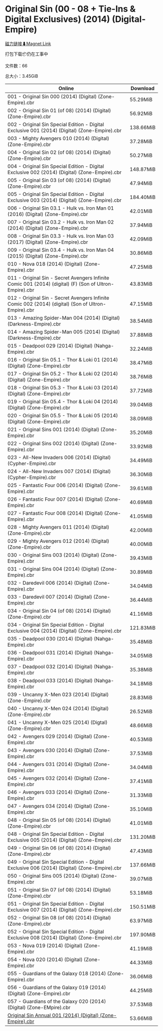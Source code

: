# Original Sin (00 - 08 + Tie-Ins & Digital Exclusives) (2014) (Digital-Empire)

[磁力链接⬇Magnet Link](magnet:?xt=urn:btih:c6ad9da48dffa7e2b5edeb1cb179bc1a05b27bb1&dn=Original%20Sin%20%2800%20-%2008%20%2B%20Tie-Ins%20%26%20Digital%20Exclusives%29%20%282014%29%20%28Digital-Empire%29)

打包下载📦仍在工事中

文件数：66

总大小：3.45GiB

Online | Download
--- | ---
001 - Original Sin 000 (2014) (Digital) (Zone-Empire).cbr | 55.29MiB
002 - Original Sin 01 (of 08) (2014) (Digital) (Zone-Empire).cbr | 56.92MiB
002 - Original Sin Special Edition - Digital Exclusive 001 (2014) (Digital) (Zone-Empire).cbr | 138.66MiB
003 - Mighty Avengers 010 (2014) (Digital) (Zone-Empire).cbr | 37.28MiB
004 - Original Sin 02 (of 08) (2014) (Digital) (Zone-Empire).cbr | 50.27MiB
004 - Original Sin Special Edition - Digital Exclusive 002 (2014) (Digital) (Zone-Empire).cbr | 148.87MiB
005 - Original Sin 03 (of 08) (2014) (Digital) (Zone-Empire).cbr | 47.94MiB
005 - Original Sin Special Edition - Digital Exclusive 003 (2014) (Digital) (Zone-Empire).cbr | 184.40MiB
006 - Original Sin 03.1 - Hulk vs. Iron Man 01 (2016) (Digital) (Zone-Empire).cbr | 42.01MiB
007 - Original Sin 03.2 - Hulk vs. Iron Man 02 (2014) (Digital) (Zone-Empire).cbr | 37.94MiB
008 - Original Sin 03.3 - Hulk vs. Iron Man 03 (2017) (Digital) (Zone-Empire).cbr | 42.09MiB
009 - Original Sin 03.4 - Hulk vs. Iron Man 04 (2015) (Digital) (Zone-Empire).cbr | 30.86MiB
010 - Nova 018 (2014) (Digital) (Zone-Empire).cbr | 47.25MiB
011 - Original Sin - Secret Avengers Infinite Comic 001 (2014) (digital) (F) (Son of Ultron-Empire).cbr | 43.83MiB
012 - Original Sin - Secret Avengers Infinite Comic 002 (2014) (digital) (Son of Ultron-Empire).cbr | 47.15MiB
013 - Amazing Spider-Man 004 (2014) (Digital) (Darkness-Empire).cbr | 38.54MiB
014 - Amazing Spider-Man 005 (2014) (Digital) (Darkness-Empire).cbr | 37.88MiB
015 - Deadpool 029 (2014) (Digital) (Nahga-Empire).cbr | 32.24MiB
016 - Original Sin 05.1 - Thor & Loki 01 (2014) (Digital) (Zone-Empire).cbr | 38.47MiB
017 - Original Sin 05.2 - Thor & Loki 02 (2014) (Digital) (Zone-Empire).cbr | 38.76MiB
018 - Original Sin 05.3 - Thor & Loki 03 (2014) (Digital) (Zone-Empire).cbr | 37.72MiB
019 - Original Sin 05.4 - Thor & Loki 04 (2014) (Digital) (Zone-Empire).cbr | 39.04MiB
020 - Original Sin 05.5 - Thor & Loki 05 (2014) (Digital) (Zone-Empire).cbr | 38.09MiB
021 - Original Sins 001 (2014) (Digital) (Zone-Empire).cbr | 35.20MiB
022 - Original Sins 002 (2014) (Digital) (Zone-Empire).cbr | 33.92MiB
023 - All-New Invaders 006 (2014) (Digital) (Cypher-Empire).cbr | 34.49MiB
024 - All-New Invaders 007 (2014) (Digital) (Cypher-Empire).cbr | 36.30MiB
025 - Fantastic Four 006 (2014) (Digital) (Zone-Empire).cbr | 39.61MiB
026 - Fantastic Four 007 (2014) (Digital) (Zone-Empire).cbr | 40.69MiB
027 - Fantastic Four 008 (2014) (Digital) (Zone-Empire).cbr | 41.05MiB
028 - Mighty Avengers 011 (2014) (Digital) (Zone-Empire).cbr | 42.00MiB
029 - Mighty Avengers 012 (2014) (Digital) (Zone-Empire).cbr | 40.00MiB
030 - Original Sins 003 (2014) (Digital) (Zone-Empire).cbr | 39.43MiB
031 - Original Sins 004 (2014) (Digital) (Zone-Empire).cbr | 30.89MiB
032 - Daredevil 006 (2014) (Digital) (Zone-Empire).cbr | 34.04MiB
033 - Daredevil 007 (2014) (Digital) (Zone-Empire).cbr | 36.44MiB
034 - Original Sin 04 (of 08) (2014) (Digital) (Zone-Empire).cbr | 41.16MiB
034 - Original Sin Special Edition - Digital Exclusive 004 (2014) (Digital) (Zone-Empire).cbr | 121.83MiB
035 - Deadpool 030 (2014) (Digital) (Nahga-Empire).cbr | 35.48MiB
036 - Deadpool 031 (2014) (Digital) (Nahga-Empire).cbr | 34.05MiB
037 - Deadpool 032 (2014) (Digital) (Nahga-Empire).cbr | 35.38MiB
038 - Deadpool 033 (2014) (Digital) (Nahga-Empire).cbr | 34.18MiB
039 - Uncanny X-Men 023 (2014) (Digital) (Zone-Empire).cbr | 28.83MiB
040 - Uncanny X-Men 024 (2014) (Digital) (Zone-Empire).cbr | 26.52MiB
041 - Uncanny X-Men 025 (2014) (Digtal) (Zone-Empire).cbr | 48.66MiB
042 - Avengers 029 (2014) (Digital) (Zone-Empire).cbr | 40.53MiB
043 - Avengers 030 (2014) (Digital) (Zone-Empire).cbr | 37.53MiB
044 - Avengers 031 (2014) (Digital) (Zone-Empire).cbr | 34.04MiB
045 - Avengers 032 (2014) (Digital) (Zone-Empire).cbr | 37.41MiB
046 - Avengers 033 (2014) (Digital) (Zone-Empire).cbr | 31.33MiB
047 - Avengers 034 (2014) (Digital) (Zone-Empire).cbr | 35.10MiB
048 - Original Sin 05 (of 08) (2014) (Digital) (Zone-Empire).cbr | 41.01MiB
048 - Original Sin Special Edition - Digital Exclusive 005 (2014) (Digital) (Zone-Empire).cbr | 131.20MiB
049 - Original Sin 06 (of 08) (2014) (Digital) (Zone-Empire).cbr | 47.43MiB
049 - Original Sin Special Edition - Digital Exclusive 006 (2014) (Digital) (Zone-Empire).cbr | 137.66MiB
050 - Original Sins 005 (2014) (Digital) (Zone-Empire).cbr | 39.07MiB
051 - Original Sin 07 (of 08) (2014) (Digital) (Zone-Empire).cbr | 53.18MiB
051 - Original Sin Special Edition - Digital Exclusive 007 (2014) (Digital) (Zone-Empire).cbr | 150.51MiB
052 - Original Sin 08 (of 08) (2014) (Digital) (Zone-Empire).cbr | 63.97MiB
052 - Original Sin Special Edition - Digital Exclusive 008 (2014) (Digital) (Zone-Empire).cbr | 197.90MiB
053 - Nova 019 (2014) (Digital) (Zone-Empire).cbr | 41.19MiB
054 - Nova 020 (2014) (Digital) (Zone-Empire).cbr | 44.33MiB
055 - Guardians of the Galaxy 018 (2014) (Zone-Empire).cbr | 36.06MiB
056 - Guardians of the Galaxy 019 (2014) (Digital) (Zone-Empire).cbr | 44.25MiB
057 - Guardians of the Galaxy 020 (2014) (Digital) (Zone-EMpire).cbr | 37.53MiB
[Original Sin Annual 001 (2014) (Digital) (Zone-Empire).cbr](https://github.com/alicewish/markdown/blob/master/comic/Original-Sin-Annual-001-2014-Digital-Zone-Empire-cbr.md) | 53.66MiB